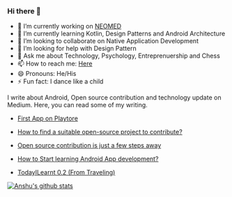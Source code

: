 ### Hi there 👋

<!--
**ashandilya/ashandilya** is a ✨ _special_ ✨ repository because its `README.md` (this file) appears on your GitHub profile.

Here are some ideas to get you started:
-->
- 🔭 I’m currently working on [NEOMED](https://github.com/ashandilya/NEOMED)
- 🌱 I’m currently learning Kotlin, Design Patterns and Android Architecture
- 👯 I’m looking to collaborate on Native Application Development
- 🤔 I’m looking for help with Design Pattern
- 💬 Ask me about Technology, Psychology, Entreprenuership and Chess
- 📫 How to reach me: [Here](https://linktr.ee/anshu.shandilya)
- 😄 Pronouns: He/His
- ⚡ Fun fact: I dance like a child

I write about Android, Open source contribution and technology update on Medium. 
Here, you can read some of my writing.

- [First App on Playtore](https://medium.com/ashandilya/first-app-on-playstore-7a84ddb1a268?source=---------5------------------)

- [How to find a suitable open-source project to contribute?](https://medium.com/@ashandilya/how-to-find-a-suitable-open-source-project-to-contribute-55ac1cd97de4)

- [Open source contribution is just a few steps away](https://medium.com/ashandilya/open-source-contribution-is-just-a-few-steps-away-f898dc725e1a?source=---------11------------------)

- [How to Start learning Android App development?](https://medium.com/ashandilya/how-to-start-learning-android-app-development-2eae017d3769?source=---------12------------------)

- [TodayILearnt 0.2 (From Traveling)](https://medium.com/@ashandilya/todayilearnt-0-2-from-traveling-3446f993e4eb?source=---------14------------------)



<!--[![Top Langs](https://github-readme-stats.vercel.app/api/top-langs/?username=ashandilya&show_icons=true)](https://github.com/ashandilya/github-readme-stats)-->
[![Anshu's github stats](https://github-readme-stats.vercel.app/api?username=ashandilya&show_icons=true)](https://github.com/ashandilya/github-readme-stats)


